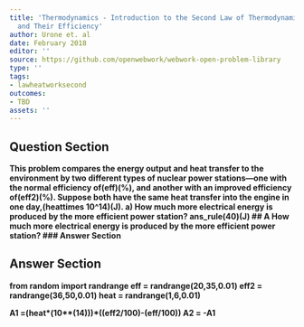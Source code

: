 ```yaml
---
title: 'Thermodynamics - Introduction to the Second Law of Thermodynamics: Heat Engines
  and Their Efficiency'
author: Urone et. al
date: February 2018
editor: ''
source: https://github.com/openwebwork/webwork-open-problem-library
type: ''
tags:
- lawheatworksecond
outcomes:
- TBD
assets: ''
---
```


## Question Section 

<b>
This problem compares the energy output and heat transfer to the environment by two different types of nuclear power stations—one with the normal efficiency of(eff)(%), and another with an improved efficiency of(eff2)(%). Suppose both have the same heat transfer into the engine in one day,(heattimes 10^14)(J).
a) How much more electrical energy is produced by the more efficient power station?
ans_rule(40)(J)
## A
How much more electrical energy is produced by the more efficient power station?
### Answer Section


## Answer Section

from random import randrange
eff = randrange(20,35,0.01)
eff2 = randrange(36,50,0.01)
heat = randrange(1,6,0.01)

A1 =(heat*(10**(14)))*((eff2/100)-(eff/100)) 
A2 = -A1